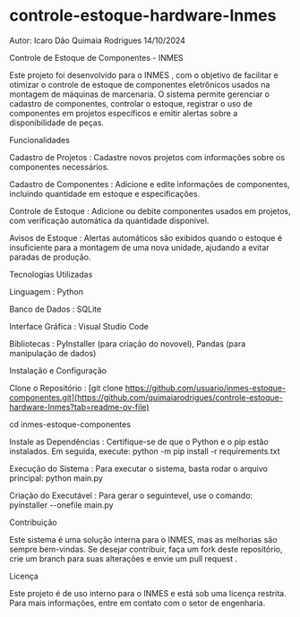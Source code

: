 # controle-estoque-hardware-Inmes

Autor: Icaro Dão Quimaia Rodrigues  14/10/2024

Controle de Estoque de Componentes - INMES

Este projeto foi desenvolvido para o INMES , com o objetivo de facilitar e otimizar o controle de estoque de componentes eletrônicos usados ​​na montagem de máquinas de marcenaria. O sistema permite gerenciar o cadastro de componentes, controlar o estoque, registrar o uso de componentes em projetos específicos e emitir alertas sobre a disponibilidade de peças.

Funcionalidades

Cadastro de Projetos : Cadastre novos projetos com informações sobre os componentes necessários.

Cadastro de Componentes : Adicione e edite informações de componentes, incluindo quantidade em estoque e especificações.

Controle de Estoque : Adicione ou debite componentes usados ​​em projetos, com verificação automática da quantidade disponível.

Avisos de Estoque : Alertas automáticos são exibidos quando o estoque é insuficiente para a montagem de uma nova unidade, ajudando a evitar paradas de produção.

Tecnologias Utilizadas

Linguagem : Python

Banco de Dados : SQLite

Interface Gráfica : Visual Studio Code

Bibliotecas : PyInstaller (para criação do novovel), Pandas (para manipulação de dados)

Instalação e Configuração

Clone o Repositório : 
[git clone https://github.com/usuario/inmes-estoque-componentes.git](https://github.com/quimaiarodrigues/controle-estoque-hardware-Inmes?tab=readme-ov-file)

cd inmes-estoque-componentes

Instale as Dependências : Certifique-se de que o Python e o pip estão instalados. Em seguida, execute:
python -m pip install -r requirements.txt

Execução do Sistema : Para executar o sistema, basta rodar o arquivo principal:
python main.py

Criação do Executável : Para gerar o seguintevel, use o comando:
pyinstaller --onefile main.py


Contribuição

Este sistema é uma solução interna para o INMES, mas as melhorias são sempre bem-vindas. Se desejar contribuir, faça um fork deste repositório, crie um branch para suas alterações e envie um pull request .

Licença

Este projeto é de uso interno para o INMES e está sob uma licença restrita. Para mais informações, entre em contato com o setor de engenharia.




